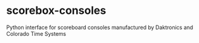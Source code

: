 # scorebox-consoles
Python interface for scoreboard consoles manufactured by Daktronics and Colorado Time Systems
